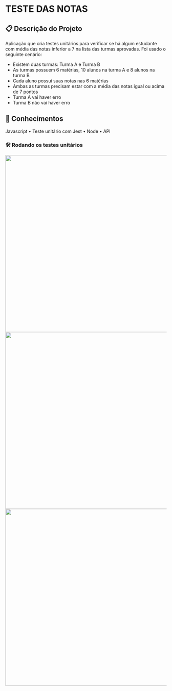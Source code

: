 # TESTE DAS NOTAS

## 📋 Descrição do Projeto
<p>
    Aplicação que cria testes unitários para verificar se há algum estudante com média das notas inferior a 7 na lista das turmas aprovadas. Foi usado o seguinte cenário:

  - Existem duas turmas: Turma A e Turma B
  - As turmas possuem 6 matérias, 10 alunos na turma A e 8 alunos na turma B
  - Cada aluno possui suas notas nas 6 matérias
  - Ambas as turmas precisam estar com a média das notas igual ou acima de 7 pontos
  - Turma A vai haver erro
  - Turma B não vai haver erro
</p>


## 🧠 Conhecimentos
<p>
   <a>Javascript</a> •
   <a>Teste unitário com Jest</a> •
   <a>Node</a> • 
   <a>API</a>
</p>


### 🛠️ Rodando os testes unitários

<div align="center">
  <img src="https://github.com/yasolar/test-jest-alunos/assets/46655932/450c5d45-ce17-459c-aee5-bf929f03d986" width="550px"/>
</div>

<div align="center">
  <img src="https://github.com/yasolar/test-jest-alunos/assets/46655932/b5983db6-263c-40c4-a756-f0119c42c70a" width="550px"/>
</div>

<div align="center">
  <img src="https://github.com/yasolar/test-jest-alunos/assets/46655932/53b6f816-46cd-4d47-a6cd-52474af9a9b3" width="550px"/>
</div>



